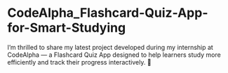 # CodeAlpha_Flashcard-Quiz-App-for-Smart-Studying
I’m thrilled to share my latest project developed during my internship at CodeAlpha — a Flashcard Quiz App designed to help learners study more efficiently and track their progress interactively. 🙌
